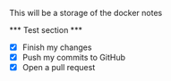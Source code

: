 This will be a storage of the docker notes

*** Test section ***

- [x] Finish my changes
- [x] Push my commits to GitHub
- [x] Open a pull request
